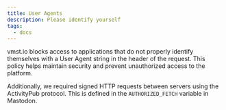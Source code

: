 ```yaml
---
title: User Agents
description: Please identify yourself
tags:
  - docs
---
```


vmst.io blocks access to applications that do not properly identify themselves with a User Agent string in the header of the request.
This policy helps maintain security and prevent unauthorized access to the platform.

Additionally, we required signed HTTP requests between servers using the ActivityPub protocol.
This is defined in the `AUTHORIZED_FETCH` variable in Mastodon.